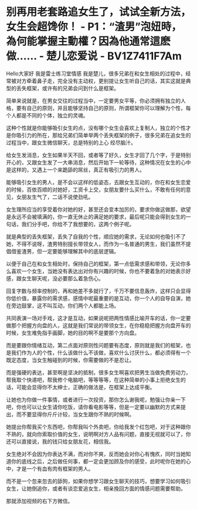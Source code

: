# 别再用老套路追女生了，试试全新方法，女生会超馋你！ - P1：“渣男”泡妞時，為何能掌握主動權？因為他通常這麽做…… - 楚儿恋爱说 - BV1Z7411F7Am

Hello大家好 我是雷士练习堂情感 我是楚儿，很多兄弟在和女生相处的过程中，经常被对方牵着鼻子走，完全没有主动权，更别提让女生听自己的话，其实这就是典型的丢失框架，或许有的兄弟会问到什么是框架。

简单来说就是，在男女交往的过程当中，一定要男女平等，你必须拥有独立的人格，要有自己的原则，并且能够坚持自己的原则，所谓框架你可以理解为个性，每个人都是不同的个体，独立的灵魂。

这种个性就是你能够吸引女生的点，没有哪个女生会喜欢上复制人，独立的个性才是你吸引力的所在，那给兄弟们简单举两个丢失框架的例子，很多兄弟在追女生的过程当中，跟女生微信聊天，总是特别的上心 绞尽脑汁。

给女生发消息，女生如果半天不回，或者等了好久，女生才回了几个字，于是特别开心的，又跟女生发了一大串消息，然后开始下一轮等待，这种情况在女生的心中是这样的，又遇上一个来跪舔的屌丝，真正有吸引力的男人。

能够吸引女生的男人，是不会以这样的低姿态，去跟女生互动的，你在和女生恋爱的时候，百依百顺的对她好，工资卡上交，女朋友要什么买什么，不敢有任何的意见，女朋友生气了，二话不说使劲吼。

女生理所应当的享受着你对她的好，甚至还会变本加厉的，要求你做这做那，欲望是永远不会被填满的，你一直无休止的满足她的要求，最后呢只能会得到女生的一句话，我们分手吧，你给不了我想要的，这两个例子呢。

就是典型的丢失框架，丢失了自我的个性，顺应她的需求，无论如何也吸引不了她，不得不说呀，渣男特别擅长带领女人，而作为一名普通的男生，我们虽然不提倡借鉴渣男，但一定要能够理解其中的底层逻辑。

以便于自己在和女生相处时，保持自己的框架，第一点低需求感和带领，无论你多么喜欢一个女生，当她没有表达出对你有兴趣的时候，你也不要着急的对她表示好感，跟女生聊天呢，没必要那么着急伤心。

回复字数与频率控制的，再和她差不多就行了，千万不要信息轰炸，这样只会显得你低价值，暴露你的需求感，感情中呢最重要的是互动，你一个人的自导自演，她在旁边鼓掌，这不叫互动，你们两个人都能上场。

共同表演一场对手戏，这才是互动，如果说呢把两性情感比喻开车的话，你一定要做那个把握方向盘的人，这就是我们常说的带领女生，在你稳稳把握方向盘开车的时候，女生难免指手画脚，她的目的啊不是要那个方向盘。

而是要跟你情绪互动，第二点面对原则性问题要有态度，原则就是我们的框架，也是我们作为人的个性，什么该做什么不该做，喜欢什么讨厌什么，都必须得有一个既定态度，当女生触碰到的时候，你需要做的不是忍让。

而是强硬的表达，甚至啊是坚决的抵制，很多女生啊喜欢把男生当做免费劳动力，帮我取个快递吧，帮我修个电脑吧，等等等等，在这种简单的小事上拒绝女生的话，可能会显得你不太绅士，正确的做法是，在框架上达成平衡。

让她也为你做一件事情，或者进行一次投资，那你怎么谢我呢，勉强让你亲一下吧，你也可以让女生请你吃饭，请你看电影等等，但是一定要以幽默的方式来提出，而不要显得你斤斤计较，当女生跟你不熟的时候啊。

她提出你帮我买个东西吧，你帮我叫个外卖吧，你给我发个红包吧，对于这种跟你不熟的，就向你索取价值的女生，说明啊对方人品有问题，直接无视就可以了，你还可以直接说，我的钱只给女朋友花，相信我。

女生绝对不会因为你表达不满，而对你不爽，反而她会对你心有愧疚，同时当她知道你的底线之后，之后做任何事，都一定会更加顾及你的感受，此时呢你在她的心中，才是一个有血有肉有框架的男人。

而不是一个忽来忽去的舔狗，如果你想学习跟女生聊天的技巧，想要学习如何吸引女生，让她倒追你，或者有谈恋爱追女生，相亲挽回方面的情感问题需要帮助。

那就添加视频的右下方微信。